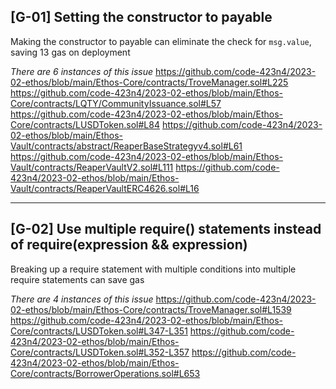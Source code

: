 ## [G-01] Setting the constructor to payable 

Making the constructor to payable can eliminate the check for `msg.value`, saving 13 gas on deployment

*There are 6 instances of this issue*
https://github.com/code-423n4/2023-02-ethos/blob/main/Ethos-Core/contracts/TroveManager.sol#L225
https://github.com/code-423n4/2023-02-ethos/blob/main/Ethos-Core/contracts/LQTY/CommunityIssuance.sol#L57
https://github.com/code-423n4/2023-02-ethos/blob/main/Ethos-Core/contracts/LUSDToken.sol#L84
https://github.com/code-423n4/2023-02-ethos/blob/main/Ethos-Vault/contracts/abstract/ReaperBaseStrategyv4.sol#L61
https://github.com/code-423n4/2023-02-ethos/blob/main/Ethos-Vault/contracts/ReaperVaultV2.sol#L111
https://github.com/code-423n4/2023-02-ethos/blob/main/Ethos-Vault/contracts/ReaperVaultERC4626.sol#L16

---
## [G-02] Use multiple require() statements instead of require(expression && expression)

Breaking up a require statement with multiple conditions into multiple require statements can save gas

*There are 4 instances of this issue*
https://github.com/code-423n4/2023-02-ethos/blob/main/Ethos-Core/contracts/TroveManager.sol#L1539
https://github.com/code-423n4/2023-02-ethos/blob/main/Ethos-Core/contracts/LUSDToken.sol#L347-L351
https://github.com/code-423n4/2023-02-ethos/blob/main/Ethos-Core/contracts/LUSDToken.sol#L352-L357
https://github.com/code-423n4/2023-02-ethos/blob/main/Ethos-Core/contracts/BorrowerOperations.sol#L653